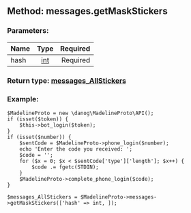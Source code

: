 ## Method: messages.getMaskStickers  

### Parameters:

| Name     |    Type       | Required |
|----------|:-------------:|---------:|
|hash|[int](../types/int.md) | Required|


### Return type: [messages\_AllStickers](../types/messages\_AllStickers.md)

### Example:


```
$MadelineProto = new \danog\MadelineProto\API();
if (isset($token)) {
    $this->bot_login($token);
}
if (isset($number)) {
    $sentCode = $MadelineProto->phone_login($number);
    echo 'Enter the code you received: ';
    $code = '';
    for ($x = 0; $x < $sentCode['type']['length']; $x++) {
        $code .= fgetc(STDIN);
    }
    $MadelineProto->complete_phone_login($code);
}

$messages_AllStickers = $MadelineProto->messages->getMaskStickers(['hash' => int, ]);
```